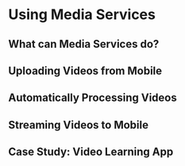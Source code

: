 # Using Media Services

## What can Media Services do?

## Uploading Videos from Mobile

## Automatically Processing Videos

## Streaming Videos to Mobile

## Case Study: Video Learning App
